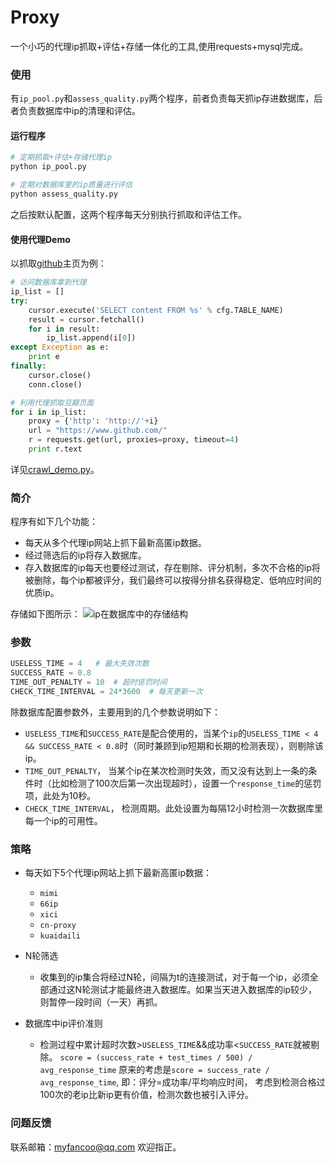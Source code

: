 Proxy
============
一个小巧的代理ip抓取+评估+存储一体化的工具,使用requests+mysql完成。

### 使用
有`ip_pool.py`和`assess_quality.py`两个程序，前者负责每天抓ip存进数据库，后者负责数据库中ip的清理和评估。

#### 运行程序
```bash
# 定期抓取+评估+存储代理ip
python ip_pool.py

# 定期对数据库里的ip质量进行评估
python assess_quality.py
```
之后按默认配置，这两个程序每天分别执行抓取和评估工作。

#### 使用代理Demo
以抓取[github](https://www.github.com/)主页为例：
```python
# 访问数据库拿到代理
ip_list = []
try:
    cursor.execute('SELECT content FROM %s' % cfg.TABLE_NAME)
    result = cursor.fetchall()
    for i in result:
        ip_list.append(i[0])
except Exception as e:
    print e
finally:
    cursor.close()
    conn.close()

# 利用代理抓取豆瓣页面
for i in ip_list:
    proxy = {'http': 'http://'+i}
    url = "https://www.github.com/"
    r = requests.get(url, proxies=proxy, timeout=4)
    print r.text
```
详见[crawl_demo.py](https://github.com/fancoo/Proxy/blob/master/crawl_demo.py)。

### 简介

程序有如下几个功能：

* 每天从多个代理ip网站上抓下最新高匿ip数据。
* 经过筛选后的ip将存入数据库。
* 存入数据库的ip每天也要经过测试，存在剔除、评分机制，多次不合格的ip将被删除，每个ip都被评分，我们最终可以按得分排名获得稳定、低响应时间的优质ip。

存储如下图所示：
![ip在数据库中的存储结构](https://github.com/fancoo/Proxy/blob/master/images/data.png)


### 参数
```python
USELESS_TIME = 4   # 最大失效次数
SUCCESS_RATE = 0.8
TIME_OUT_PENALTY = 10  # 超时惩罚时间
CHECK_TIME_INTERVAL = 24*3600  # 每天更新一次
```
除数据库配置参数外，主要用到的几个参数说明如下：

* ```USELESS_TIME```和```SUCCESS_RATE```是配合使用的，当某个```ip```的```USELESS_TIME < 4 && SUCCESS_RATE < 0.8```时（同时兼顾到ip短期和长期的检测表现），则剔除该ip。
* ```TIME_OUT_PENALTY```， 当某个ip在某次检测时失效，而又没有达到上一条的条件时（比如检测了100次后第一次出现超时），设置一个```response_time```的惩罚项，此处为10秒。
* ```CHECK_TIME_INTERVAL```， 检测周期。此处设置为每隔12小时检测一次数据库里每一个ip的可用性。


### 策略

* 每天如下5个代理ip网站上抓下最新高匿ip数据：
  * ```mimi```
  * ```66ip```
  * ```xici```
  * ```cn-proxy```
  * ```kuaidaili```
* N轮筛选
  * 收集到的ip集合将经过N轮，间隔为t的连接测试，对于每一个ip，必须全部通过这N轮测试才能最终进入数据库。如果当天进入数据库的ip较少，则暂停一段时间（一天）再抓。

* 数据库中ip评价准则
  * 检测过程中累计超时次数>```USELESS_TIME```&&成功率<```SUCCESS_RATE```就被剔除。
  ```score = (success_rate + test_times / 500) / avg_response_time```
  原来的考虑是```score = success_rate / avg_response_time```, 即：评分=成功率/平均响应时间， 考虑到检测合格过100次的老ip比新ip更有价值，检测次数也被引入评分。

### 问题反馈
联系邮箱：myfancoo@qq.com 欢迎指正。
